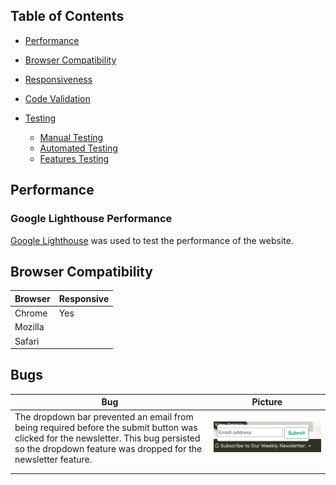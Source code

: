 ## Table of Contents
- [Performance](#performance)

- [Browser Compatibility](#browser-compatibility)
- [Responsiveness](#responsiveness)

- [Code Validation](#code-validation)

- [Testing](#testing)
  - [Manual Testing](#manual-testing-bdd)
  - [Automated Testing](#automated-testing)
  - [Features Testing](#features-testing)


## Performance

### Google Lighthouse Performance

[Google Lighthouse](https://developers.google.com/web/tools/lighthouse) was used to test the performance of the website.

## Browser Compatibility

| Browser | Responsive |
|---------|------------|
| Chrome  | Yes        |
| Mozilla |            |
| Safari  |            |


## Bugs 

| Bug | Picture |
|---------|------------|
| The dropdown bar prevented an email from being required before the submit button was clicked for the newsletter. This bug persisted so the dropdown feature was dropped for the newsletter feature.  | ![dropdown feature on the newsletter](static/images/Dropdown-bug.png)    |
|  |            |
|   |            |